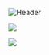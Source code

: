 ![Header](https://i.imgur.com/ST7Qmje.jpg)

<p><img align="center" src="https://github-readme-streak-stats.herokuapp.com/?user=charlesvien&theme=dark" /></p>
<p><img align="center" src="https://github-profile-trophy.vercel.app/?username=charlesvien&theme=onedark" /></p>
